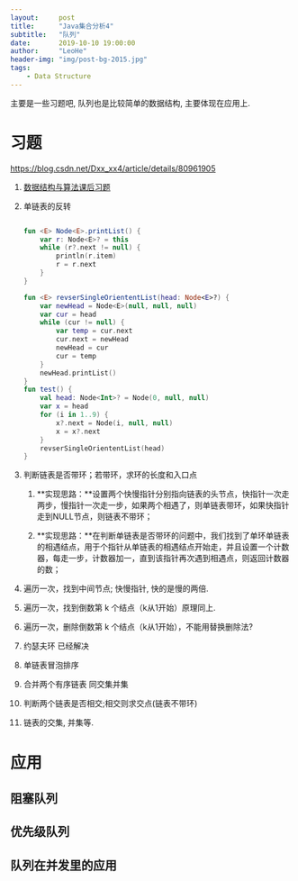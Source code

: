 ```yaml
---
layout:     post
title:      "Java集合分析4"
subtitle:   "队列"
date:       2019-10-10 19:00:00
author:     "LeoHe"
header-img: "img/post-bg-2015.jpg"
tags:
    - Data Structure
---
```




主要是一些习题吧, 队列也是比较简单的数据结构, 主要体现在应用上.



# 习题



https://blog.csdn.net/Dxx_xx4/article/details/80961905

1. [数据结构与算法课后习题](https://github.com/hefuduo/algorithm/blob/master/javaimp/src/com/github/hefuduo/chapter3/chapter3.kt)

2. 单链表的反转 

   ```kotlin
   
   fun <E> Node<E>.printList() {
       var r: Node<E>? = this
       while (r?.next != null) {
           println(r.item)
           r = r.next
       }
   }
   
   fun <E> revserSingleOriententList(head: Node<E>?) {
       var newHead = Node<E>(null, null, null)
       var cur = head
       while (cur != null) {
           var temp = cur.next
           cur.next = newHead
           newHead = cur
           cur = temp
       }
       newHead.printList()
   }
   fun test() {
       val head: Node<Int>? = Node(0, null, null)
       var x = head
       for (i in 1..9) {
           x?.next = Node(i, null, null)
           x = x?.next
       }
       revserSingleOriententList(head)
   }
   ```

   

3. 判断链表是否带环；若带环，求环的长度和入口点

   1. **实现思路：**设置两个快慢指针分别指向链表的头节点，快指针一次走两步，慢指针一次走一步，如果两个相遇了，则单链表带环，如果快指针走到NULL节点，则链表不带环；

   2. **实现思路：**在判断单链表是否带环的问题中，我们找到了单环单链表的相遇结点，用于个指针从单链表的相遇结点开始走，并且设置一个计数器，每走一步，计数器加一，直到该指针再次遇到相遇点，则返回计数器的数；

4. 遍历一次，找到中间节点; 快慢指针, 快的是慢的两倍.

5. 遍历一次，找到倒数第 k 个结点（k从1开始）原理同上.

6. 遍历一次，删除倒数第 k 个结点（k从1开始），不能用替换删除法?

7. 约瑟夫环 已经解决

8. 单链表冒泡排序

9. 合并两个有序链表 同交集并集

10. 判断两个链表是否相交;相交则求交点(链表不带环)

11. 链表的交集, 并集等.

# 应用

## 阻塞队列

## 优先级队列

## 队列在并发里的应用


